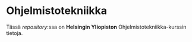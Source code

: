 # Ohjelmistotekniikka

Tässä *repository*:ssa on **Helsingin Yliopiston** Ohjelmistotekniikka-kurssin tietoja.
